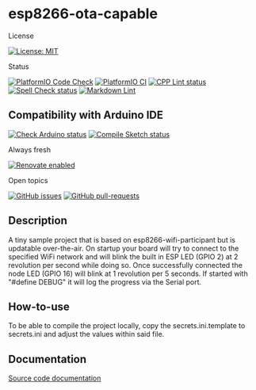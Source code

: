 # esp8266-ota-capable

License

[![License: MIT](https://img.shields.io/badge/License-MIT-yellow.svg)](https://opensource.org/licenses/MIT)

Status

[![PlatformIO Code Check](https://github.com/TheRealArthurDent/esp8266-ota-capable/actions/workflows/platformio-check.yaml/badge.svg)](https://github.com/TheRealArthurDent/esp8266-ota-capable/actions/workflows/platformio-check.yaml)
[![PlatformIO CI](https://github.com/TheRealArthurDent/esp8266-ota-capable/actions/workflows/platformio-ci.yaml/badge.svg)](https://github.com/TheRealArthurDent/esp8266-ota-capable/actions/workflows/platformio-ci.yaml)
[![CPP Lint status](https://github.com/TheRealArthurDent/esp8266-ota-capable/actions/workflows/cpp-lint.yaml/badge.svg)](https://github.com/TheRealArthurDent/esp8266-ota-capable/actions/workflows/cpp-lint.yaml)
[![Spell Check status](https://github.com/TheRealArthurDent/esp8266-ota-capable/actions/workflows/spell-check.yaml/badge.svg)](https://github.com/TheRealArthurDent/esp8266-ota-capable/actions/workflows/spell-check.yaml)
[![Markdown Lint](https://github.com/TheRealArthurDent/esp8266-ota-capable/actions/workflows/markdown-lint.yaml/badge.svg)](https://github.com/TheRealArthurDent/esp8266-ota-capable/actions/workflows/markdown-lint.yaml)

## Compatibility with Arduino IDE

[![Check Arduino status](https://github.com/TheRealArthurDent/esp8266-ota-capable/actions/workflows/check-arduino.yaml/badge.svg)](https://github.com/TheRealArthurDent/esp8266-ota-capable/actions/workflows/check-arduino.yaml)
[![Compile Sketch status](https://github.com/TheRealArthurDent/esp8266-ota-capable/actions/workflows/compile-sketch.yaml/badge.svg)](https://github.com/TheRealArthurDent/esp8266-ota-capable/actions/workflows/compile-sketch.yaml)

Always fresh

[![Renovate enabled](https://img.shields.io/badge/renovate-enabled-brightgreen.svg)](https://renovatebot.com/)

Open topics

[![GitHub issues](https://img.shields.io/github/issues/TheRealArthurDent/esp8266-ota-capable.svg)](https://GitHub.com/TheRealArthurDent/esp8266-ota-capable/issues/)
[![GitHub pull-requests](https://img.shields.io/github/issues-pr/TheRealArthurDent/esp8266-ota-capable.svg)](https://GitHub.com/TheRealArthurDent/esp8266-ota-capable/pull/)

## Description

A tiny sample project that is based on esp8266-wifi-participant
but is updatable over-the-air.
On startup your board will try to connect to the specified WiFi network and will
blink the built in ESP LED (GPIO 2) at 2 revolution per second while doing so.
Once successfully connected the node LED (GPIO 16) will blink at 1 revolution
per 5 seconds.
If started with "#define DEBUG" it will log the progress via the Serial port.

## How-to-use

To be able to compile the project locally, copy the secrets.ini.template
to secrets.ini and adjust the values within said file.

## Documentation

[Source code documentation](https://therealarthurdent.github.io/esp8266-wifi-participant/index.html)
